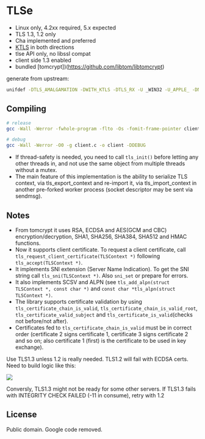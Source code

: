 # TLSe

- Linux only, 4.2xx required, 5.x expected
- TLS 1.3, 1.2 only
- Cha implemented and preferred
- [KTLS](https://github.com/torvalds/linux/blob/master/Documentation/networking/tls.rst) in both directions
- tlse API only, no libssl compat
- client side 1.3 enabled
- bundled [tomcrypt])(https://github.com/libtom/libtomcrypt)


generate from upstream:

```bash
unifdef -DTLS_AMALGAMATION -DWITH_KTLS -DTLS_RX -U _WIN32 -U_APPLE_ -DNO_TLS_LEGACY_SUPPORT -UTLS_LEGACY_SUPPORT -DNO_SSL_COMPATIBLE_INTERFACE -UNO_TLS_13 -UNO_TLS_FORWARD_SECRECY -UNO_TLS_CLIENT_ECDHE -UNO_TLS_ECDSA_SUPPORTED -UNO_TLS_X509_V1_SUPPORT -UNO_TLS_ROBOT_MITIGATION -USSL_COMPATIBLE_INTERFACE -DTLS_LEGACY_SUPPORT -DWITH_TLS_13 -DTLS_FORWARD_SECRECY -DTLS_CLIENT_ECDHE -DTLS_ECDSA_SUPPORTED -DTLS_X509_V1_SUPPORT -DTLS_ROBOT_MITIGATION -UTLS_WITH_CHACHA20_POLY1305 -UTLS_CURVE25519 -UTLS_ACCEPT_SECURE_RENEGOTIATION -DTLS_12_FALSE_START -U__APPLE__ -UTLS_USE_RANDOM_SOURCE -UTLS_REEXPORTABLE -UTLS_SRTP -DTLS_CLIENT_ECDSA -UIGNORE_SESSION_ID -USTRICT_TLS -DTLS_PREFER_CHACHA20 -DWITH_RANDOM_DLTS_COOKIE -DTLS_CHECK_PREMASTER_KEY -DTLS_WITH_CHACHA20_POLY1305 -o ../tlse.c ../tlse.c
```

Compiling
----------

```bash
# release
gcc -Wall -Werror -fwhole-program -flto -Os -fomit-frame-pointer client.c -o client

# debug
gcc -Wall -Werror -O0 -g client.c -o client -DDEBUG
```

- If thread-safety is needed, you need to call `tls_init()` before letting any other threads in, and not use the same object from multiple threads without a mutex.
- The main feature of this implementation is the ability to serialize TLS context, via tls_export_context and re-import it, via tls_import_context in another pre-forked worker process (socket descriptor may be sent via sendmsg).


Notes
-----

- From tomcrypt it uses RSA, ECDSA and AES(GCM and CBC) encryption/decryption, SHA1, SHA256, SHA384, SHA512 and HMAC functions.
- Now it supports client certificate. To request a client certificate, call ``tls_request_client_certificate(TLSContext *)`` following ``tls_accept(TLSContext *)``.
- It implements SNI extension (Server Name Indication). To get the SNI string call ``tls_sni(TLSContext *)``. Also `sni_set` or prepare for errors.
- It also implements SCSV and ALPN (see ``tls_add_alpn(struct TLSContext *, const char *)`` and ``const char *tls_alpn(struct TLSContext *)``.
- The library supports certificate validation by using ``tls_certificate_chain_is_valid``, ``tls_certificate_chain_is_valid_root``, ``tls_certificate_valid_subject`` and ``tls_certificate_is_valid``(checks not before/not after).
- Certificates fed to ``tls_certificate_chain_is_valid`` must be in correct order (certificate 2 signs certificate 1, certificate 3 signs certificate 2 and so on; also certificate 1 (first) is the certificate to be used in key exchange).

Use TLS1.3 unless 1.2 is really needed. TLS1.2 will fail with ECDSA certs. Need to build logic like this:

![](https://mermaid.ink/svg/eyJjb2RlIjoiZ3JhcGggVERcbiAgQVtUTFMxLjIgQ2xpZW50XSAtLT58U3VjY2Vzc3wgQihSZXNwb25zZSlcbiAgQSAtLT58RmFpbHVyZXwgQ3tFQ0RTQT99XG4gIEMgLS0-fE5vfCBEKEVycm9yKVxuICBDIC0tPnxZZXN8IEVcbiAgRVtUTFMxLjMgQ2xpZW50XSAtLT58U3VjY2Vzc3wgQlxuICBFIC0tPnxGYWlsdXJlfCBEXG4iLCJtZXJtYWlkIjp7InRoZW1lIjoiZGVmYXVsdCJ9LCJ1cGRhdGVFZGl0b3IiOmZhbHNlfQ)

Conversly, TLS1.3 might not be ready for some other servers. If TLS1.3 fails with INTEGRITY CHECK FAILED (-11 in consume), retry with 1.2

License
----------
Public domain. Google code removed.
